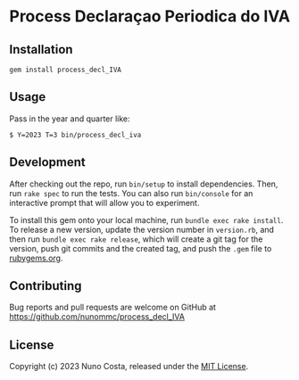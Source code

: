 # Process Declaraçao Periodica do IVA

## Installation

```
gem install process_decl_IVA
```

## Usage

Pass in the year and quarter like:

```
$ Y=2023 T=3 bin/process_decl_iva
```

## Development

After checking out the repo, run `bin/setup` to install dependencies. Then, run `rake spec` to run the tests. You can also run `bin/console` for an interactive prompt that will allow you to experiment.

To install this gem onto your local machine, run `bundle exec rake install`. To release a new version, update the version number in `version.rb`, and then run `bundle exec rake release`, which will create a git tag for the version, push git commits and the created tag, and push the `.gem` file to [rubygems.org](https://rubygems.org).

## Contributing

Bug reports and pull requests are welcome on GitHub at https://github.com/nunommc/process_decl_IVA

## License

Copyright (c) 2023 Nuno Costa, released under the [MIT License](https://opensource.org/licenses/MIT).
